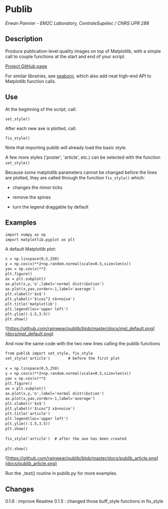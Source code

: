 # Publib

*Erwan Pannier - EM2C Laboratory, CentraleSupélec / CNRS UPR 288*

## Description

Produce publication-level quality images on top of Matplotlib, with a 
simple call to couple functions at the start and end of your script. 

[Project GitHub page](https://github.com/rainwear/publib)

For similar librairies, see
[seaborn](http://stanford.edu/~mwaskom/software/seaborn/), which also
add neat high-end API to Matplotlib function calls.

## Use

At the beginning of the script, call:

``` {.sourceCode .python}
set_style()
```

After each new axe is plotted, call:

``` {.sourceCode .python}
fix_style()
```

Note that importing publib will already load the basic style.

A few more styles ('poster', 'article', etc.) can be selected with the
function `set_style()`

Because some matplotlib parameters cannot be changed before the lines
are plotted, they are called through the function `fix_style()` which:

-   changes the minor ticks

-   remove the spines

-   turn the legend draggable by default

## Examples

``` {.sourceCode .python}
import numpy as np
import matplotlib.pyplot as plt
```

A default Matplotlib plot:

``` {.sourceCode .python}
x = np.linspace(0,5,250)
y = np.cos(x)**2+np.random.normal(scale=0.5,size=len(x))
yav = np.cos(x)**2
plt.figure()
ax = plt.subplot()
ax.plot(x,y,'o',label='normal distribution')
ax.plot(x,yav,zorder=-1,label='average')
plt.xlabel(r'$x$')
plt.ylabel(r'$\cos^2 x$+noise')
plt.title('matplotlib')
plt.legend(loc='upper left')
plt.ylim((-1.5,3.5))
plt.show()
```

![https://github.com/rainwear/publib/blob/master/docs/mpl_default.png](docs/mpl_default.png)

And now the same code with the two new lines calling the 
publib functions

``` {.sourceCode .python}
from publib import set_style, fix_style
set_style('article')        # before the first plot

x = np.linspace(0,5,250)
y = np.cos(x)**2+np.random.normal(scale=0.5,size=len(x))
yav = np.cos(x)**2
plt.figure()
ax = plt.subplot()
ax.plot(x,y,'o',label='normal distribution')
ax.plot(x,yav,zorder=-1,label='average')
plt.xlabel(r'$x$')
plt.ylabel(r'$\cos^2 x$+noise')
plt.title('article')
plt.legend(loc='upper left')
plt.ylim((-1.5,3.5))
plt.show()

fix_style('article')  # after the axe has been created

plt.show()
```

![https://github.com/rainwear/publib/blob/master/docs/publib_article.png](docs/publib_article.png)

Run the _test() routine in publib.py for more examples. 


## Changes

0.1.6 : improve Readme
0.1.5 : changed those buff_style functions in fix_style 


